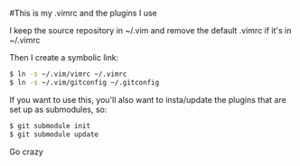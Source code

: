 #This is my .vimrc and the plugins I use

I keep the source repository in ~/.vim and remove the default .vimrc if it's in ~/.vimrc

Then I create a symbolic link:

```sh
$ ln -s ~/.vim/vimrc ~/.vimrc
$ ln -s ~/.vim/gitconfig ~/.gitconfig
```

If you want to use this, you'll also want to insta/update the plugins that are set up as
submodules, so:

```sh
$ git submodule init
$ git submodule update
```

Go crazy
